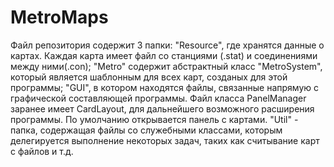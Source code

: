 # MetroMaps
Файл репозитория содержит 3 папки: "Resource", где хранятся данные о картах. Каждая карта имеет файл со станциями (.stat) и соединениями между ними(.con); "Metro" содержит абстрактный класс "MetroSystem", который является шаблонным для всех карт, созданых для этой программы; "GUI", в котором находятся файлы, связанные напрямую с графической составляющей программы. Файл класса PanelManager заранее имеет CardLayout, для дальнейшего возможного расширения программы. По умолчанию открывается панель с картами. "Util" - папка, содержащая файлы со служебными классами, которым делегируется выполнение некоторых задач, таких как считывание карт с файлов и т.д.
